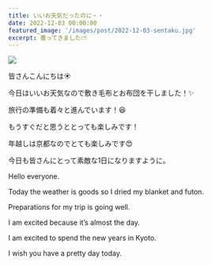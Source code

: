 ```yaml
---
title: いいお天気だったのに・・
date: 2022-12-03 00:00:00
featured_image: '/images/post/2022-12-03-sentaku.jpg'
excerpt: 曇ってきました⛅
---
```


![](https://yutarochan.github.io/yurumina/images/post/2022-12-03-sentaku.jpg)

皆さんこんにちは☀

今日はいいお天気なので敷き毛布とお布団を干しました！✨

旅行の準備も着々と進んでいます！😆

もうすぐだと思うととっても楽しみです！

年越しは京都なのでとても楽しみです😍

今日も皆さんにとって素敵な1日になりますように。


Hello everyone.

Today the weather is goods so I dried my blanket and futon.

Preparations for my trip is going well.

I am excited because it’s almost the day.

I am excited to spend the new years in Kyoto.

I wish you have a pretty day today.
